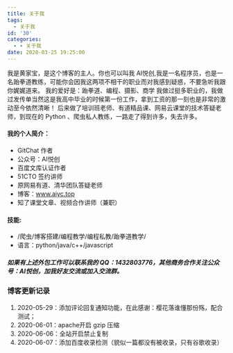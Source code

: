 ```yaml
---
title: 关于我
tags:
  - 关于我
id: '30'
categories:
  - - 关于我
date: 2020-03-25 19:25:00
---
```


我是黄家宝，是这个博客的主人。你也可以叫我 AI悦创,我是一名程序员，也是一名跆拳道教练，可能你会因我这两项不相干的职业而对我感到疑惑，不要急听我跟你娓娓道来。 我的爱好是：跆拳道、编程、摄影、商学 我做过挺多职业的，我做过发传单当然这是我高中毕业的时候第一份工作，拿到工资的那一刻也是非常的激动至今依然清晰！ 后来做了培训班老师、有道精品课、网易云课堂的技术答疑老师，到现在的 Python 、爬虫私人教练，一路走了得到许多，失去许多。

#### 我的个人简介：

*   GitChat 作者
*   公众号：AI悦创
*   百度文库认证作者
*   51CTO 签约讲师
*   原网易有道、清华团队答疑老师
*   博客：www.aiyc.top
*   知了课堂文章、视频合作讲师（兼职）

#### 技能:

*   /爬虫/博客搭建/编程教学/编程私教/跆拳道教学/
*   语言：python/java/c++/javascript

##### 如果有上述外包工作可以联系我的 QQ：1432803776，其他商务合作关注公众号：AI悦创，加我好友交流或加入交流群。

### 博客更新记录

1.  2020-05-29：添加评论回复通知功能，在此感谢：樱花落谁懂那份殇，配合测试；
2.  2020-06-01：apache开启 gzip 压缩
3.  2020-06-06：全站开启禁止复制
4.  2020-06-07：添加百度收录检测（貌似一篇都没有被收录，只有谷歌收录）